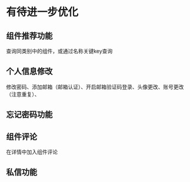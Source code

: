 # 有待进一步优化

## 组件推荐功能
查询同类别中的组件，或通过名称关键key查询

## 个人信息修改
修改密码、添加邮箱（邮箱认证）、开启邮箱验证码登录、头像更改、账号更改（注意重复）、

## 忘记密码功能

## 组件评论
在详情中加入组件评论

## 私信功能